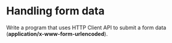 # Handling form data
Write a program that uses HTTP Client API to submit a form data (**application/x-www-form-urlencoded**).
